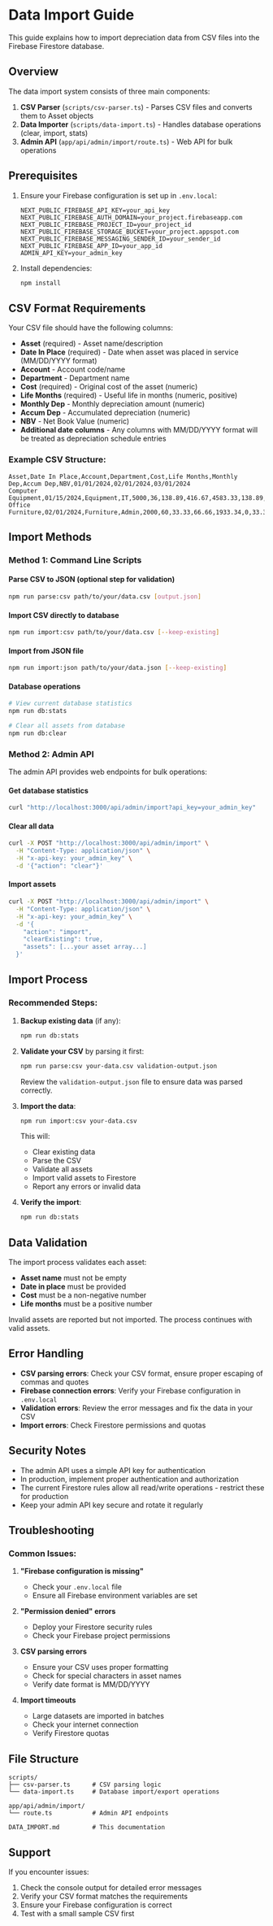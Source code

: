 # Data Import Guide

This guide explains how to import depreciation data from CSV files into the Firebase Firestore database.

## Overview

The data import system consists of three main components:

1. **CSV Parser** (`scripts/csv-parser.ts`) - Parses CSV files and converts them to Asset objects
2. **Data Importer** (`scripts/data-import.ts`) - Handles database operations (clear, import, stats)
3. **Admin API** (`app/api/admin/import/route.ts`) - Web API for bulk operations

## Prerequisites

1. Ensure your Firebase configuration is set up in `.env.local`:
   ```
   NEXT_PUBLIC_FIREBASE_API_KEY=your_api_key
   NEXT_PUBLIC_FIREBASE_AUTH_DOMAIN=your_project.firebaseapp.com
   NEXT_PUBLIC_FIREBASE_PROJECT_ID=your_project_id
   NEXT_PUBLIC_FIREBASE_STORAGE_BUCKET=your_project.appspot.com
   NEXT_PUBLIC_FIREBASE_MESSAGING_SENDER_ID=your_sender_id
   NEXT_PUBLIC_FIREBASE_APP_ID=your_app_id
   ADMIN_API_KEY=your_admin_key
   ```

2. Install dependencies:
   ```bash
   npm install
   ```

## CSV Format Requirements

Your CSV file should have the following columns:

- **Asset** (required) - Asset name/description
- **Date In Place** (required) - Date when asset was placed in service (MM/DD/YYYY format)
- **Account** - Account code/name
- **Department** - Department name
- **Cost** (required) - Original cost of the asset (numeric)
- **Life Months** (required) - Useful life in months (numeric, positive)
- **Monthly Dep** - Monthly depreciation amount (numeric)
- **Accum Dep** - Accumulated depreciation (numeric)
- **NBV** - Net Book Value (numeric)
- **Additional date columns** - Any columns with MM/DD/YYYY format will be treated as depreciation schedule entries

### Example CSV Structure:
```csv
Asset,Date In Place,Account,Department,Cost,Life Months,Monthly Dep,Accum Dep,NBV,01/01/2024,02/01/2024,03/01/2024
Computer Equipment,01/15/2024,Equipment,IT,5000,36,138.89,416.67,4583.33,138.89,138.89,138.89
Office Furniture,02/01/2024,Furniture,Admin,2000,60,33.33,66.66,1933.34,0,33.33,33.33
```

## Import Methods

### Method 1: Command Line Scripts

#### Parse CSV to JSON (optional step for validation)
```bash
npm run parse:csv path/to/your/data.csv [output.json]
```

#### Import CSV directly to database
```bash
npm run import:csv path/to/your/data.csv [--keep-existing]
```

#### Import from JSON file
```bash
npm run import:json path/to/your/data.json [--keep-existing]
```

#### Database operations
```bash
# View current database statistics
npm run db:stats

# Clear all assets from database
npm run db:clear
```

### Method 2: Admin API

The admin API provides web endpoints for bulk operations:

#### Get database statistics
```bash
curl "http://localhost:3000/api/admin/import?api_key=your_admin_key"
```

#### Clear all data
```bash
curl -X POST "http://localhost:3000/api/admin/import" \
  -H "Content-Type: application/json" \
  -H "x-api-key: your_admin_key" \
  -d '{"action": "clear"}'
```

#### Import assets
```bash
curl -X POST "http://localhost:3000/api/admin/import" \
  -H "Content-Type: application/json" \
  -H "x-api-key: your_admin_key" \
  -d '{
    "action": "import",
    "clearExisting": true,
    "assets": [...your asset array...]
  }'
```

## Import Process

### Recommended Steps:

1. **Backup existing data** (if any):
   ```bash
   npm run db:stats
   ```

2. **Validate your CSV** by parsing it first:
   ```bash
   npm run parse:csv your-data.csv validation-output.json
   ```
   Review the `validation-output.json` file to ensure data was parsed correctly.

3. **Import the data**:
   ```bash
   npm run import:csv your-data.csv
   ```
   This will:
   - Clear existing data
   - Parse the CSV
   - Validate all assets
   - Import valid assets to Firestore
   - Report any errors or invalid data

4. **Verify the import**:
   ```bash
   npm run db:stats
   ```

## Data Validation

The import process validates each asset:

- **Asset name** must not be empty
- **Date in place** must be provided
- **Cost** must be a non-negative number
- **Life months** must be a positive number

Invalid assets are reported but not imported. The process continues with valid assets.

## Error Handling

- **CSV parsing errors**: Check your CSV format, ensure proper escaping of commas and quotes
- **Firebase connection errors**: Verify your Firebase configuration in `.env.local`
- **Validation errors**: Review the error messages and fix the data in your CSV
- **Import errors**: Check Firestore permissions and quotas

## Security Notes

- The admin API uses a simple API key for authentication
- In production, implement proper authentication and authorization
- The current Firestore rules allow all read/write operations - restrict these for production
- Keep your admin API key secure and rotate it regularly

## Troubleshooting

### Common Issues:

1. **"Firebase configuration is missing"**
   - Check your `.env.local` file
   - Ensure all Firebase environment variables are set

2. **"Permission denied" errors**
   - Deploy your Firestore security rules
   - Check your Firebase project permissions

3. **CSV parsing errors**
   - Ensure your CSV uses proper formatting
   - Check for special characters in asset names
   - Verify date format is MM/DD/YYYY

4. **Import timeouts**
   - Large datasets are imported in batches
   - Check your internet connection
   - Verify Firestore quotas

## File Structure

```
scripts/
├── csv-parser.ts      # CSV parsing logic
└── data-import.ts     # Database import/export operations

app/api/admin/import/
└── route.ts           # Admin API endpoints

DATA_IMPORT.md         # This documentation
```

## Support

If you encounter issues:

1. Check the console output for detailed error messages
2. Verify your CSV format matches the requirements
3. Ensure your Firebase configuration is correct
4. Test with a small sample CSV first
